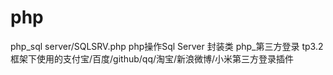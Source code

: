 # php
php_sql server/SQLSRV.php  php操作Sql Server 封装类
php_第三方登录   tp3.2框架下使用的支付宝/百度/github/qq/淘宝/新浪微博/小米第三方登录插件
